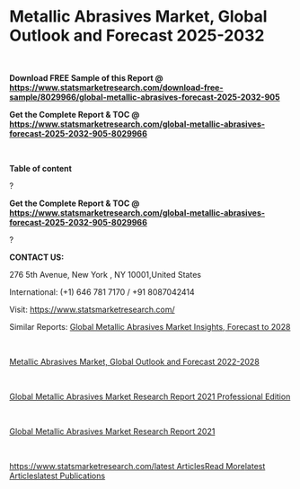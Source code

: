 <h1>Metallic Abrasives Market, Global Outlook and Forecast 2025-2032</h1><br/><p><strong>Download FREE Sample of this Report @ <a href="https://www.statsmarketresearch.com/download-free-sample/8029966/global-metallic-abrasives-forecast-2025-2032-905">https://www.statsmarketresearch.com/download-free-sample/8029966/global-metallic-abrasives-forecast-2025-2032-905</a></strong></p>
 
 
 
 <div><b>Get the Complete Report & TOC @ <a href="https://www.statsmarketresearch.com/global-metallic-abrasives-forecast-2025-2032-905-8029966">https://www.statsmarketresearch.com/global-metallic-abrasives-forecast-2025-2032-905-8029966</a></b></div>
 
 
 
 <p><br />
 
 <b>Table of content</b></p>
 
 
 
 <p>? </p>
 
 
 
 <div><b>Get the Complete Report & TOC @ <a href="https://www.statsmarketresearch.com/global-metallic-abrasives-forecast-2025-2032-905-8029966">https://www.statsmarketresearch.com/global-metallic-abrasives-forecast-2025-2032-905-8029966</a></b></div>
 
 
 
 <p>? </p>
 
 
 
 <p><b>CONTACT US:</b><br />
 
 276 5th Avenue, New York , NY 10001,United States<br />
 
 International: (+1) 646 781 7170 / +91 8087042414<br />
 
 Visit: <a href="https://www.statsmarketresearch.com/">https://www.statsmarketresearch.com/</a><br />
 
 Similar Reports: <a href="https://www.statsmarketresearch.com/global-metallic-abrasives-forecast-2025-2032-905-8029966">Global Metallic Abrasives Market Insights, Forecast to 2028</a><br />
 
 <br />
 
 <a href="https://www.statsmarketresearch.com/global-metallic-abrasives-forecast-2025-2032-905-8029966">Metallic Abrasives Market, Global Outlook and Forecast 2022-2028</a><br />
 
 <br />
 
 <a href="https://www.statsmarketresearch.com/global-metallic-abrasives-forecast-2025-2032-905-8029966">Global Metallic Abrasives Market Research Report 2021 Professional Edition</a><br />
 
 <br />
 
 <a href="https://www.statsmarketresearch.com/global-metallic-abrasives-forecast-2025-2032-905-8029966">Global Metallic Abrasives Market Research Report 2021</a><br />
 
 <br />
 
 <a href="https://gyeongbokgung.com">https://www.statsmarketresearch.com/</a><a href="https://hallyeomaritime.com">latest Articles</a><a href="https://jingwansa.com">Read More</a><a href="https://nguoiviet.jp/">latest Articles</a><a href="https://www.intelmarketresearch.com/">latest Publications</a></p>